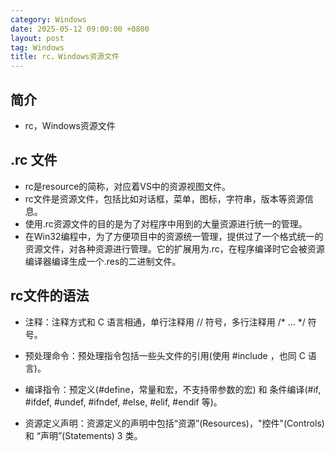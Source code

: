 ```yaml
---
category: Windows
date: 2025-05-12 09:00:00 +0800
layout: post
tag: Windows
title: rc，Windows资源文件
---
```

## 简介

+ rc，Windows资源文件

<!--more-->

## .rc 文件

+ rc是resource的简称，对应着VS中的资源视图文件。
+ rc文件是资源文件，包括比如对话框，菜单，图标，字符串，版本等资源信息。
+ 使用.rc资源文件的目的是为了对程序中用到的大量资源进行统一的管理。
+ 在Win32编程中，为了方便项目中的资源统一管理，提供过了一个格式统一的资源文件，对各种资源进行管理。它的扩展用为.rc，在程序编译时它会被资源编译器编译生成一个.res的二进制文件。

## rc文件的语法

+ 注释：注释方式和 C 语言相通，单行注释用 // 符号，多行注释用 /* ... */ 符号。

+ 预处理命令：预处理指令包括一些头文件的引用(使用 #include ，也同 C 语言)。

+ 编译指令：预定义(#define，常量和宏，不支持带参数的宏) 和 条件编译(#if, #ifdef, #undef, #ifndef, #else, #elif, #endif 等)。

+ 资源定义声明：资源定义的声明中包括“资源”(Resources)，"控件"(Controls) 和 “声明”(Statements) 3 类。